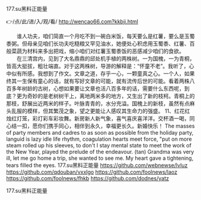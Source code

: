 
177.su黑料正能量




👉/点/此/进/入/观/看/ http://wencao66.com?kkbji.html




　　谁人功夫，咱们简直一个月吃不到一碗白米饭，每天要么是红薯，要么是玉蜀黍粥。但母亲见咱们长功夫吃糙粮又罕见油水，她便处心积虑用玉蜀黍、红薯、百般菜蔬为材料来多出把戏，缩小咱们对红薯玉蜀黍饭的恶感减少咱们的食欲。
　　在三清宫内，见到了大名鼎鼎的邱处机手植的两株树。一为国槐，一为青桐，皆高大挺拔，粗壮端直。对于这两株树，导游的解释是：“怀童不老”。我听了，心中似有所感。我想到了作文。文章之道，存乎一心，一颗童真之心。一个人，如果终其一生保有童心的话，就有写好文章的可能，就有流传后世的可能。看着两株八百多年树龄的古树，心想如果要让文章也活八百多年的话，需要什么东西呢，到底？更为奇妙的是老树树干上，离地两米多的地方，又生出了新的枝柯。青桐上的那枝，舒展出近两米的样子。叶脉青青的，水分充溢。国槐上的新枝，虽然有点麻头乱服的模样，但其繁茂之象，望之更能让人感叹其生命力的强盛。
	11、红花红烛红灯笼，彩灯彩车彩妆舞。新房新人新气象，喜气喜庆喜洋洋。交杯酒一喝，同心结一扣，愿你们携手同心，相伴到永久，幸福更长久。新婚快乐！
The masses of party members and cadres to as soon as possible from the holiday party, languid is lazy idle life rhythm, coagulation hearts meet force, "put on more steam rolled up his sleeves, to don't I stay mental state to meet the work of the New Year, played the prelude of the endeavour.
(tan)
Grandma was very ill, let me go home a trip, she wanted to see me.
My heart gave a tightening, tears filled the eyes.
177.su黑料正能量 https://github.com/webnewse/lvluz
https://github.com/qdouban/vxxlgo
https://github.com/foolnews/laoz
https://github.com/foolnews/fhkb
https://github.com/dodnes/yatz





177.su黑料正能量
